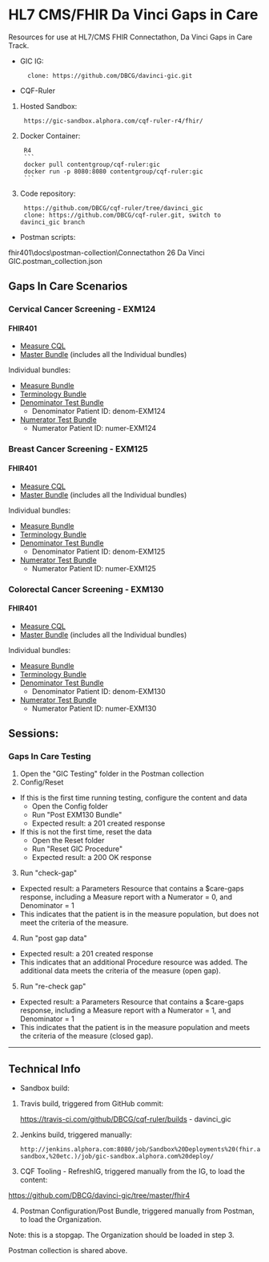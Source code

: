 # HL7 CMS/FHIR Da Vinci Gaps in Care

Resources for use at HL7/CMS FHIR Connectathon, Da Vinci Gaps in Care Track.


* GIC IG:
    
        clone: https://github.com/DBCG/davinci-gic.git

* CQF-Ruler

1. Hosted Sandbox:

        https://gic-sandbox.alphora.com/cqf-ruler-r4/fhir/

2. Docker Container:

        R4
        ```
        docker pull contentgroup/cqf-ruler:gic
        docker run -p 8080:8080 contentgroup/cqf-ruler:gic
        ```
3. Code repository:
        
        https://github.com/DBCG/cqf-ruler/tree/davinci_gic
        clone: https://github.com/DBCG/cqf-ruler.git, switch to davinci_gic branch
        
    
* Postman scripts:

fhir401\docs\postman-collection\Connectathon 26 Da Vinci GIC.postman_collection.json



## Gaps In Care Scenarios

### Cervical Cancer Screening - EXM124

#### FHIR401

* [Measure CQL](fhir401/input/pagecontent/cql/EXM124-8.2.000.cql)
* [Master Bundle](fhir401/bundles/EXM124-8.2.000/EXM124-8.2.000-bundle.json)  (includes all the Individual bundles)

Individual bundles:
* [Measure Bundle](fhir401/bundles/EXM124-8.2.000/EXM124-8.2.000-files/measure-EXM124-8.2.000.json)
* [Terminology Bundle](fhir401/bundles/EXM124-8.2.000/EXM124-8.2.000-files/valuesets-EXM124-8.2.000-bundle.json)
* [Denominator Test Bundle](fhir401/bundles/EXM124-8.2.000/EXM124-8.2.000-files/tests-denom-EXM124-bundle.json)
    * Denominator Patient ID: denom-EXM124
* [Numerator Test Bundle](fhir401/bundles/EXM124-8.2.000/EXM124-8.2.000-files/tests-numer-EXM124-bundle.json)
    * Numerator Patient ID: numer-EXM124



### Breast Cancer Screening - EXM125

#### FHIR401

* [Measure CQL](fhir401/input/pagecontent/cql/EXM125-7.3.000.cql)
* [Master Bundle](fhir401/bundles/EXM125-7.3.000/EXM125-7.3.000-bundle.json)  (includes all the Individual bundles)

Individual bundles:
* [Measure Bundle](fhir401/bundles/EXM125-7.3.000/EXM125-7.3.000-files/measure-EXM125-7.3.000.json)
* [Terminology Bundle](fhir401/bundles/EXM125-7.3.000/EXM125-7.3.000-files/valuesets-EXM125-7.3.000-bundle.json)
* [Denominator Test Bundle](fhir401/bundles/EXM125-7.3.000/EXM125-7.3.000-files/tests-denom-EXM125-bundle.json)
    * Denominator Patient ID: denom-EXM125
* [Numerator Test Bundle](fhir401/bundles/EXM125-7.3.000/EXM125-7.3.000-files/tests-numer-EXM125-bundle.json)
    * Numerator Patient ID: numer-EXM125
    


### Colorectal Cancer Screening - EXM130

#### FHIR401

* [Measure CQL](fhir401/input/pagecontent/cql/EXM130-7.3.000.cql)
* [Master Bundle](fhir401/bundles/EXM130-7.3.000/EXM130-7.3.000-bundle.json)  (includes all the Individual bundles)

Individual bundles:
* [Measure Bundle](fhir401/bundles/EXM130-7.3.000/EXM130-7.3.000-files/measure-EXM130-7.3.000.json)
* [Terminology Bundle](fhir401/bundles/EXM130-7.3.000/EXM130-7.3.000-files/valuesets-EXM130-7.3.000-bundle.json)
* [Denominator Test Bundle](fhir401/bundles/EXM130-7.3.000/EXM130-7.3.000-files/tests-denom-EXM130-bundle.json)
    * Denominator Patient ID: denom-EXM130
* [Numerator Test Bundle](fhir401/bundles/EXM130-7.3.000/EXM130-7.3.000-files/tests-numer-EXM130-bundle.json)
    * Numerator Patient ID: numer-EXM130


## Sessions:
### Gaps In Care Testing

1.   Open the "GIC Testing" folder in the Postman collection
2.   Config/Reset
   *   If this is the first time running testing, configure the content and data
         *   Open the Config folder
         *   Run "Post EXM130 Bundle"
         *   Expected result: a 201 created response
   *   If this is not the first time, reset the data
         *   Open the Reset folder
         *   Run "Reset GIC Procedure"
         *   Expected result: a 200 OK response
3.   Run "check-gap"
   *   Expected result: a Parameters Resource that contains a $care-gaps response, including a Measure report with a Numerator = 0, and Denominator = 1
   *   This indicates that the patient is in the measure population, but does not meet the criteria of the measure.
4.   Run "post gap data"
   *   Expected result: a 201 created response
   *   This indicates that an additional Procedure resource was added.  The additional data meets the criteria of the measure (open gap).
5.   Run "re-check gap"
   *   Expected result: a Parameters Resource that contains a $care-gaps response, including a Measure report with a Numerator = 1, and Denominator = 1
   *   This indicates that the patient is in the measure population and meets the criteria of the measure (closed gap).

---
## Technical Info
* Sandbox build: 
1.  Travis build, triggered from GitHub commit:

    https://travis-ci.com/github/DBCG/cqf-ruler/builds - davinci_gic

2.  Jenkins build, triggered manually:

        http://jenkins.alphora.com:8080/job/Sandbox%20Deployments%20(fhir.alphora.com,%20cqm-sandbox,%20etc.)/job/gic-sandbox.alphora.com%20deploy/

3.  CQF Tooling - RefreshIG, triggered manually from the IG, to load the content:

https://github.com/DBCG/davinci-gic/tree/master/fhir4

4. Postman Configuration/Post Bundle, triggered manually from Postman, to load the Organization. 

Note: this is a stopgap.  The Organization should be loaded in step 3.

Postman collection is shared above.
